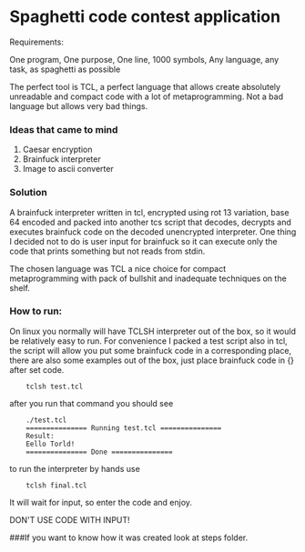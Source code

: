 # Spaghetti code contest application

Requirements: 

One program, One purpose, One line, 1000 symbols, Any language, any task, as spaghetti as possible

The perfect tool is TCL, a perfect language that allows create absolutely unreadable and compact code with a lot of metaprogramming. Not a bad language but allows very bad things.


### Ideas that came to mind

1. Caesar encryption
2. Brainfuck interpreter
3. Image to ascii converter


### Solution

A brainfuck interpreter written in tcl, encrypted using rot 13 variation, base 64 encoded and packed into another tcs script that decodes, decrypts and executes brainfuck code on the decoded unencrypted interpreter.
One thing I decided not to do is user input for brainfuck so it can execute only the code that prints something but not reads from stdin.

The chosen language was TCL a nice choice for compact metaprogramming with pack of bullshit and inadequate techniques on the shelf.


### How to run:

On linux you normally will have TCLSH interpreter out of the box, so it would be relatively easy to run. For convenience I packed a test script also in tcl, the script will allow you put some brainfuck code in a corresponding place, there are also some examples out of the box, just place brainfuck code in {} after set code.

```
    tclsh test.tcl
```

after you run that command you should see

```
    ./test.tcl
    =============== Running test.tcl ===============
    Result:
    Eello Torld!
    =============== Done ===============
```

to run the interpreter by hands use

```
    tclsh final.tcl
```

It will wait for input, so enter the code and enjoy.

DON'T USE CODE WITH INPUT!

###If you want to know how it was created look at steps folder.